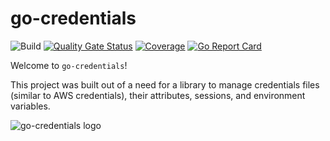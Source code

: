 # go-credentials
![Build](https://github.com/engi-fyi/go-credentials/workflows/Build/badge.svg)
[![Quality Gate Status](https://sonarcloud.io/api/project_badges/measure?project=go-credentials&metric=alert_status)](https://sonarcloud.io/dashboard?id=go-credentials)
[![Coverage](https://sonarcloud.io/api/project_badges/measure?project=go-credentials&metric=coverage)](https://sonarcloud.io/dashboard?id=go-credentials)
[![Go Report Card](https://goreportcard.com/badge/github.com/engi-fyi/go-credentials)](https://goreportcard.com/report/github.com/engi-fyi/go-credentials)

Welcome to `go-credentials`!

This project was built out of a need for a library to manage credentials files (similar to AWS credentials), their attributes, sessions, and environment variables.

![go-credentials logo](https://github.com/HammoTime/go-credentials/raw/master/assets/go-credentials-logo.png)